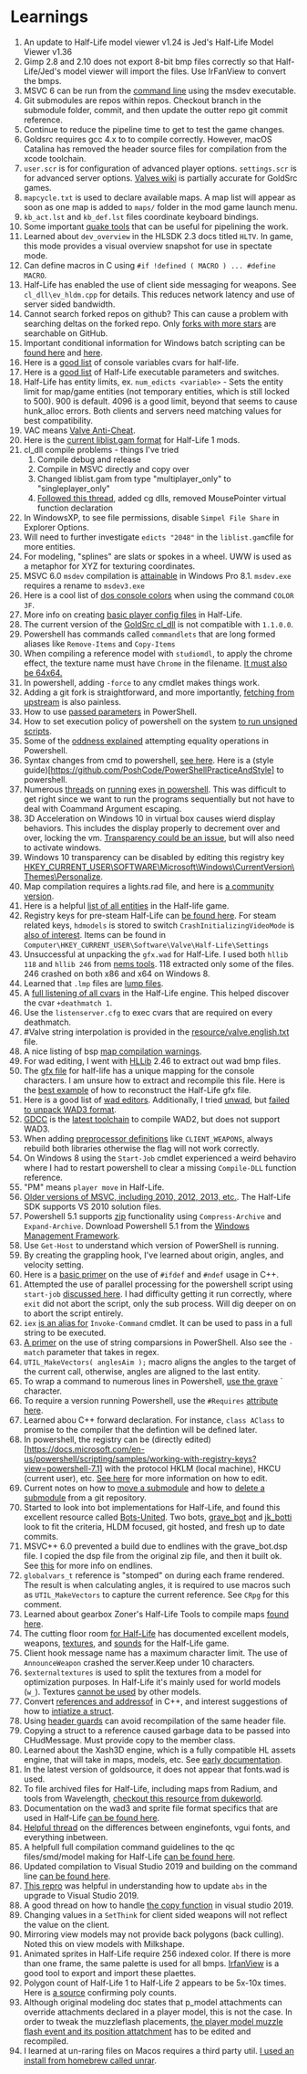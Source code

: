 # Learnings

1. An update to Half-Life model viewer v1.24 is Jed's Half-Life Model Viewer v1.36
1. Gimp 2.8 and 2.10 does not export 8-bit bmp files correctly so that Half-Life/Jed's model viewer will import the files.
    Use IrFanView to convert the bmps.
1. MSVC 6 can be run from the [command line](https://docs.microsoft.com/en-us/previous-versions/visualstudio/visual-studio-6.0/aa699274(v=vs.60)) using the msdev executable.
1. Git submodules are repos within repos. Checkout branch in the submodule folder, commit, and then update the outter repo git commit reference.
1. Continue to reduce the pipeline time to get to test the game changes.
1. Goldsrc requires gcc 4.x to to compile correctly. However, macOS Catalina has removed the header source files for compilation from the xcode toolchain.
1. `user.scr` is for configuration of advanced player options. `settings.scr` is for advanced server options. [Valves wiki](https://developer.valvesoftware.com/wiki/Non-code_mod_settings) is partially accurate for GoldSrc games.
1. `mapcycle.txt` is used to declare available maps. A map list will appear as soon as one map is added to `maps/` folder in the mod game launch menu.
1. `kb_act.lst` and `kb_def.lst` files coordinate keyboard bindings.
1. Some important [quake tools](https://quakewiki.org/wiki/Quake_tools) that can be useful for pipelining the work.
1. Learned about `dev_overview` in the HLSDK 2.3 docs titled `HLTV`. In game, this mode provides a visual overview snapshot for use in spectate mode.
1. Can define macros in C using `#if !defined ( MACRO ) ... #define MACRO`.
1. Half-Life has enabled the use of client side messaging for weapons. See `cl_dll\ev_hldm.cpp` for details. This reduces network latency and use of server sided bandwidth.
1. Cannot search forked repos on github? This can cause a problem with searching deltas on the forked repo. Only [forks with more stars](https://docs.github.com/en/free-pro-team@latest/github/searching-for-information-on-github/searching-code) are searchable on GitHub.
1. Important conditional information for Windows batch scripting can be [found here](https://ss64.com/nt/errorlevel.html) and [here](https://stackoverflow.com/questions/1164049/batch-files-error-handling).
1. Here is a [good list](https://sr-team.clan.su/K_stat/hlcommandsfull.html) of console variables cvars for half-life.
1. Here is a [good list](https://developer.valvesoftware.com/wiki/Command_Line_Options) of Half-Life executable parameters and switches.
1. Half-Life has entity limits, ex. `num_edicts <variable>` - Sets the entity limit for map/game entities (not temporary entities, which is still locked to 500). 900 is default. 4096 is a good limit, beyond that seems to cause hunk_alloc errors. Both clients and servers need matching values for best compatibility.
1. VAC means [Valve Anti-Cheat](https://developer.valvesoftware.com/wiki/Valve_Anti-Cheat).
1. Here is the [current liblist.gam format](https://developer.valvesoftware.com/wiki/The_liblist.gam_File_Structure) for Half-Life 1 mods.
1. cl_dll compile problems - things I've tried
    1. Compile debug and release
    1. Compile in MSVC directly and copy over
    1. Changed liblist.gam from type "multiplayer_only" to "singleplayer_only"
    1. [Followed this thread](https://github.com/ValveSoftware/halflife/issues/1610), added cg dlls, removed MousePointer virtual function declaration
1. In WindowsXP, to see file permissions, disable `Simpel File Share` in Explorer Options.
1. Will need to further investigate `edicts "2048"` in the `liblist.gam`cfile for more entities.
1. For modeling, "splines" are slats or spokes in a wheel. UWW is used as a metaphor for XYZ for texturing coordinates.
1. MSVC 6.0 `msdev` compilation is [attainable](https://stackoverflow.com/questions/19856468/running-visual-studio-6-c-in-windows-8-1) in Windows Pro 8.1. `msdev.exe` requires a rename to `msdev3.exe`
1. Here is a cool list of [dos console colors](https://stackoverflow.com/questions/29014820/color-echo-in-batch-files) when using the command `COLOR 3F`.
1. More info on creating [basic player config files](https://hldm.cz/how-to-create-config/) in Half-Life.
1. The current version of the [GoldSrc cl_dll](https://github.com/ValveSoftware/halflife) is not compatible with `1.1.0.0`.
1. Powershell has commands called `commandlets` that are long formed aliases like `Remove-Items` and `Copy-Items`
1. When compiling a reference model with `studiomdl`, to apply the chrome effect, the texture name must have `Chrome` in the filename. [It must also be 64x64.](https://forums.alliedmods.net/showthread.php?p=2322742)
1. In powershell, adding `-force` to any cmdlet makes things work.
1. Adding a git fork is straightforward, and more importantly, [fetching from upstream](https://garygregory.wordpress.com/2016/11/10/how-to-catch-up-my-git-fork-to-master/) is also painless.
1. How to use [passed parameters](https://www.red-gate.com/simple-talk/sysadmin/powershell/how-to-use-parameters-in-powershell/) in PowerShell.
1. How to set execution policy of powershell on the system [to run unsigned scripts](https://superuser.com/questions/106360/how-to-enable-execution-of-powershell-scripts).
1. Some of the [oddness explained](https://stackoverflow.com/questions/18877580/powershell-and-the-contains-operator) attempting equality operations in Powershell.
1. Syntax changes from cmd to powershell, [see here](https://www.meziantou.net/convert-cmd-script-to-powershell.htm). Here is a (style guide)[https://github.com/PoshCode/PowerShellPracticeAndStyle] to powershell.
1. Numerous [threads](https://stackoverflow.com/questions/3592851/executing-a-command-stored-in-a-variable-from-powershell) on [running](https://stackoverflow.com/questions/51690708/run-powershell-commands-sequentially-in-their-own-windows-and-prevent-them-from) exes [in powershell](https://stackoverflow.com/questions/1741490/how-to-tell-powershell-to-wait-for-each-command-to-end-before-starting-the-next). This was difficult to get right since we want to run the programs sequentially but not have to deal with Coammand Argument escaping.
1. 3D Acceleration on Windows 10 in virtual box causes wierd display behaviors. This includes the display properly to decrement over and over, locking the vm. [Transparency could be an issue](https://forums.virtualbox.org/viewtopic.php?f=2&t=98570), but will also need to activate windows.
1. Windows 10 transparency can be disabled by editing this registry key [HKEY_CURRENT_USER\SOFTWARE\Microsoft\Windows\CurrentVersion\Themes\Personalize](https://www.tenforums.com/tutorials/5556-turn-off-transparency-effects-windows-10-a.html).
1. Map compilation requires a lights.rad file, and here is [a community version](https://gamebanana.com/gamefiles/download/9025).
1. Here is a helpful [list of all entities](https://developer.valvesoftware.com/wiki/List_of_Half-Life_entities) in the Half-life game.
1. Registry keys for pre-steam Half-Life can [be found here](https://www.regfiles.net/registry/half-life-registry). For steam related keys, `hdmodels` is stored to switch  `CrashInitializingVideoMode` is [also of interest](https://github.com/ValveSoftware/halflife/issues/343). Items can be found in `Computer\HKEY_CURRENT_USER\Software\Valve\Half-Life\Settings`
1. Unsuccessful at unpacking the `gfx.wad` for Half-Life. I used both `hllib 118` and `hllib 246` from [nems tools](https://nemstools.github.io/subpages/Comments/HLLib.html). 118 extracted only some of the files. 246 crashed on both x86 and x64 on Windows 8.
1. Learned that `.lmp` files are [lump files](https://quakewiki.org/wiki/.lmp).
1. A [full listening of all cvars](https://developer.valvesoftware.com/wiki/Console_Command_List) in the Half-Life engine. This helped discover the cvar `+deathmatch 1`.
1. Use the `listenserver.cfg` to exec cvars that are required on every deathmatch.
1. #Valve string interpolation is provided in the [resource/valve.english.txt](https://github.com/SteamDatabase/GameTracking-CSGO/blob/master/csgo/resource/valve_english.txt) file.
1. A nice listing of bsp [map compilation warnings](https://www.slackiller.com/tommy14/errors.htm#swap).
1. For wad editing, I went with [HLLib](https://developer.valvesoftware.com/wiki/HLLib) 2.46 to extract out wad bmp files.
1. The [gfx file](http://quakeone.com/forum/quake-help/general-help/12956-anyone-have-experience-modifying-gfx-file) for half-life has a unique mapping for the console characters. I am unsure how to extract and recompile this file. Here is the [best example](https://www.betaarchive.com/forum/viewtopic.php?t=20106) of how to reconstruct the Half-Life gfx file.
1. Here is a good list of [wad editors](https://wiki.srb2.org/wiki/WAD_editors). Additionally, I tried [unwad](https://github.com/RomanHargrave/unwad/tree/master/release/windows), but [failed to unpack WAD3 format](https://forum.zdoom.org/viewtopic.php?f=4&t=52738).
1. [GDCC](https://github.com/DavidPH?tab=repositories) is the [latest toolchain](https://forum.zdoom.org/viewtopic.php?f=3&t=51947) to compile WAD2, but does not support WAD3.
1. When adding [preprocessor definitions](https://docs.microsoft.com/en-us/cpp/build/reference/d-preprocessor-definitions?view=msvc-160) like `CLIENT_WEAPONS`, always rebuild both libraries otherwise the flag will not work correctly.
1. On Windows 8 using the `Start-Job` cmdlet experienced a weird behaviro where I had to restart powershell to clear a missing `Compile-DLL` function reference.
1. "PM" means `player move` in Half-Life.
1. [Older versions of MSVC, including 2010, 2012, 2013, etc.](https://visualstudio.microsoft.com/vs/older-downloads/). The Half-Life SDK supports VS 2010 solution files.
1. Powershell 5.1 supports [zip](https://blog.netwrix.com/2018/11/06/using-powershell-to-create-zip-archives-and-unzip-files/) functionality using `Compress-Archive` and `Expand-Archive`. Download Powershell 5.1 from the [Windows Management Framework](https://www.microsoft.com/en-us/download/details.aspx?id=54616).
1. Use `Get-Host` to understand which version of PowerShell is running.
1. By creating the grappling hook, I've learned about origin, angles, and velocity setting.
1. Here is a [basic primer](https://www.educative.io/edpresso/what-are--sharpifndef-and--sharpdefine-used-for-in-cpp) on the use of `#ifdef` and `#ndef` usage in C++.
1. Attempted the use of  parallel processing for the powershell script using `start-job` [discussed here](https://stackoverflow.com/questions/4016451/can-powershell-run-commands-in-parallel). I had difficulty getting it run correctly, where `exit` did not abort the script, only the sub process. Will dig deeper on on to abort the script entirely.
1. `iex` [is an alias for](https://stackoverflow.com/questions/6338015/how-do-you-execute-an-arbitrary-native-command-from-a-string) `Invoke-Command` cmdlet. It can be used to pass in a full string to be executed.
1. [A primer](https://morgantechspace.com/2016/08/powershell-check-if-string-contains-word.html) on the use of string comparsions in PowerShell. Also see the `-match` parameter that takes in regex.
1. `UTIL_MakeVectors( anglesAim );` macro aligns the angles to the target of the current call, otherwise, angles are aligned to the last entity.
1. To wrap a command to numerous lines in Powershell, [use the grave](https://stackoverflow.com/questions/2608144/how-to-split-long-commands-over-multiple-lines-in-powershell/2608186) ` character.
1. To require a version running Powershell, use the `#Requires` [attribute here](https://stackoverflow.com/questions/36166262/powershell-version-check-prior-to-script-execution).
1. Learned abou C++ forward declaration. For instance, `class AClass` to promise to the compiler that the defintion will be defined later.
1. In powershell, the registry can be (directly edited)[https://docs.microsoft.com/en-us/powershell/scripting/samples/working-with-registry-keys?view=powershell-7.1] with the protocol HKLM (local machine), HKCU (current user), etc. [See here](https://docs.microsoft.com/en-us/powershell/module/microsoft.powershell.management/set-itemproperty?view=powershell-7.1) for more information on how to edit.
1. Current notes on how to [move a submodule](https://stackoverflow.com/questions/4604486/how-do-i-move-an-existing-git-submodule-within-a-git-repository) and how to [delete a submodule](https://stackoverflow.com/questions/1260748/how-do-i-remove-a-submodule) from a git repository.
1. Started to look into bot implementations for Half-Life, and found this excellent resource called [Bots-United](http://www.bots-united.com/). Two bots, [grave_bot](http://gravebot.bots-united.com/?section=about) and [jk_botti](http://forums.bots-united.com/forumdisplay.php?f=83) look to fit the criteria, HLDM focused, git hosted, and fresh up to date commits.
1. MSVC++ 6.0 prevented a build due to endlines with the grave_bot.dsp file. I copied the dsp file from the original zip file, and then it built ok. See [this](https://stackoverflow.com/questions/5834014/lf-will-be-replaced-by-crlf-in-git-what-is-that-and-is-it-important) for more info on endlines.
1. `globalvars_t` reference is "stomped" on during each frame rendered. The result is when calculating angles, it is required to use macros such as `UTIL_MakeVectors` to capture the current reference. See `CRpg` for this comment.
1. Learned about gearbox Zoner's Half-Life Tools to compile maps [found here](http://zhlt.info/).
1. The cutting floor room [for Half-Life](https://tcrf.net/Half-Life_(Windows)) has documented excellent models, weapons, [textures](https://tcrf.net/Half-Life_(Windows)/Textures), and [sounds](https://tcrf.net/Half-Life_(Windows)/Sounds) for the Half-Life game.
1. Client hook message name has a maximum character limit. The use of `AnnounceWeapon` crashed the server.Keep under 10 characters.
1. `$externaltextures` is used to split the textures from a model for optimization purposes. In Half-Life it's mainly used for world models (`w_`). Textures [cannot be used](https://twhl.info/thread/view/19095) by other models.
1. Convert [references and addressof](https://stackoverflow.com/questions/19032461/convert-reference-to-pointer-representation-in-c) in C++, and interest suggestions of how to [intiatize a struct](https://stackoverflow.com/questions/11516657/c-structure-initialization).
1. Using [header guards](https://stackoverflow.com/questions/15042470/redefinition-of-struct-error-i-only-defined-it-once) can avoid recompilation of the same header file.
1. Copying a struct to a reference caused garbage data to be passed into CHudMessage. Must provide copy to the member class.
1. Learned about the Xash3D engine, which is a fully compatible HL assets engine, that will take in maps, models, etc. See [early documentation](https://documentation.help/Xash3D/documentation.pdf).
1. In the latest version of goldsource, it does not appear that fonts.wad is used.
1. To file archived files for Half-Life, including maps from Radium, and tools from Wavelength, [checkout this resource from dukeworld](http://dukeworld.duke4.net/planetquake/planethalflife/).
1. Documentation on the wad3 and sprite file format specifics that are used in Half-Life [can be found here](https://yuraj.ucoz.com/half-life-formats.pdf).
1. [Helpful thread](https://twhl.info/thread/view/19504) on the differences between enginefonts, vgui fonts, and everything inbetween.
1. A helpfull full compilation command guidelines to the qc files/smd/model making for Half-Life [can be found here](https://the303.org/tutorials/gold_qc.htm).
1. Updated compilation to Visual Studio 2019 and building on the command line [can be found here](https://social.msdn.microsoft.com/Forums/en-US/3ed198c7-756e-44f4-bfc8-de90b0faf798/how-to-build-c-program-from-command-line-for-vs-2019?forum=msbuild).
1. [This repro](https://github.com/Solokiller/halflife-updated/commit/e19fe4703583a7ef793034c2b119b884e8e97693) was helpful in understanding how to update `abs` in the upgrade to Visual Studio 2019.
1. A good thread on how to handle [the copy function](https://stackoverflow.com/questions/834270/visual-studio-post-build-event-copy-to-relative-directory-location) in visual studio 2019.
1. Changing values in a `SetThink` for client sided weapons will not reflect the value on the client.
1. Mirroring view models may not provide back polygons (back culling). Noted this on view models with Milkshape.
1. Animated sprites in Half-Life require 256 indexed color. If there is more than one frame, the same palette is used for all bmps. [IrfanView](https://www.irfanview.com/) is a good tool to export and import these plaettes.
1. Polygon count of Half-Life 1 to Half-Life 2 appears to be 5x-10x times. Here is [a source](https://developer.valvesoftware.com/wiki/Model_Creation_Overview) confirming poly counts.
1. Although original modeling doc states that p_model attachments can override attachments declared in a player model, this is not the case. In order to tweak the muzzleflash placements, [the player model muzzle flash event and its position attatchment](https://forums.alliedmods.net/showthread.php?t=309330) has to be edited and recompiled.
1. I learned at un-raring files on Macos requires a third party util. [I used an install from homebrew called unrar](https://github.com/Homebrew/discussions/discussions/285).

